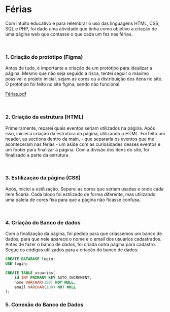 # Férias

Com intuito educativo e para relembrar o uso das linguagens HTML, CSS, SQL e PHP, foi dado uma atividade que tinha como objetivo a criação de uma página web que contasse o que cada um fez nas férias.
  
  
  
  <br>
  
### 1. Criação do protótipo (Figma)

Antes de tudo, é importante a criação de um protótipo para idealizar a página. Mesmo que não seja seguido a risca, tentei seguir o máximo possível o projeto inicial, sejam as cores ou a distribuição dos itens no site. O protótipo foi feito no site figma, sendo não funcional.

[Férias.pdf](https://github.com/user-attachments/files/18578420/Ferias.pdf)
  

<br>  
  
### 2. Criação da estrutura (HTML)

Primeiramente, reparei quais eventos seriam utilizados na página. Após isso, iniciei a criação da estrutura da página, utilizando o HTML. Foi feito um header, as sections dentro da main, - que separaria os eventos que me aconteceram nas férias - um aside com as curiosidades desses eventos e um footer para finalizar a página. Com a divisão dos itens do site, foi finalizado a parte da estrutura.
  
  
 <br> 
  
### 3. Estilização da página (CSS)

Após, iniciei a estilização. Separei as cores que seriam usadas e onde cada item ficaria. Cada bloco foi estilizado de forma diferente, mas utilizando uma paleta de cores fixa para que a página não ficasse confusa.  
  
  
<br>  
  
### 4. Criação do Banco de dados

Com a finalização da página, foi pedido para que criassemos um banco de dados, para que nele aparece o nome e o email dos usuários cadastrados. Antes de fazer o banco de dados, foi criada outra página para cadastro. Segue os códigos utilizados para a criação do banco de dados:  
  
  
```SQL
CREATE DATABASE login;
USE login;
```

```SQL
CREATE TABLE usuarios(
    id INT PRIMARY KEY AUTO_INCREMENT,
    nome VARCHAR(100) NOT NULL,
    email VARCHAR(100) NOT NULL
);
```

### 5. Conexão do Banco de Dados


